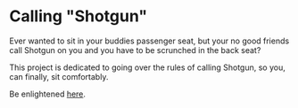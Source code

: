 # Calling "Shotgun"

Ever wanted to sit in your buddies passenger seat, but your no good friends call Shotgun on you and you have to be scrunched in the back seat?

This project is dedicated to going over the rules of calling Shotgun, so you, can finally, sit comfortably.

Be enlightened [here](https://loonison101.github.io/shotgun/).
